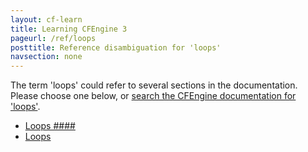 ```yaml
---
layout: cf-learn
title: Learning CFEngine 3
pageurl: /ref/loops
posttitle: Reference disambiguation for 'loops'
navsection: none
---
```


The term 'loops' could refer to several sections in the documentation. Please choose one below, or
[search the CFEngine documentation for 'loops'](http://docs.cfengine.com/latest/search.html?q=loops).

- [Loops \#\#\#\#](http://docs.cfengine.com/latest/guide-glossary.html#loops-####)
- [Loops](http://docs.cfengine.com/latest/guide-language-concepts-loops.html#loops)
